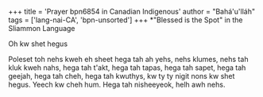 +++
title = 'Prayer bpn6854 in Canadian Indigenous'
author = "Bahá'u'lláh"
tags = ['lang-nai-CA', 'bpn-unsorted']
+++
*"Blessed is the Spot"   in the Sliammon Language

Oh kw shet hegus

Poleset toh nehs
kweh eh sheet
hega tah ah yehs,
nehs klumes,
nehs tah kluk kweh nahs,
hega tah t'akt,
hega tah tapas,
hega tah sapet,
hega tah geejah,
hega tah cheh,
hega tah kwuthys,
kw ty ty nigit nons kw shet hegus.
Yeech kw cheh hum.
Hega tah nisheeyeok,
helh awh nehs.
